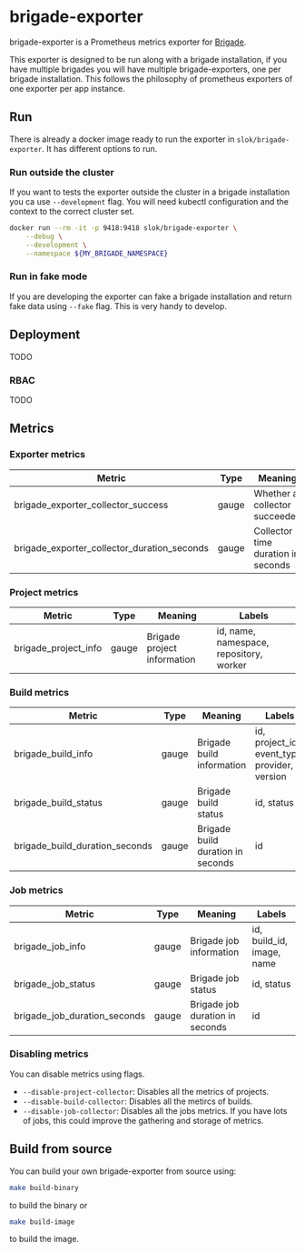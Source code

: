 # brigade-exporter

brigade-exporter is a Prometheus metrics exporter for [Brigade].

This exporter is designed to be run along with a brigade installation, if you have multiple brigades you will have multiple brigade-exporters, one per brigade installation. This follows the philosophy of prometheus exporters of one exporter per app instance.

## Run

There is already a docker image ready to run the exporter in `slok/brigade-exporter`. It has different options to run.

### Run outside the cluster

If you want to tests the exporter outside the cluster in a brigade installation you ca use `--development` flag. You will need kubectl configuration and the context to the correct cluster set.

```bash
docker run --rm -it -p 9418:9418 slok/brigade-exporter \
    --debug \
    --development \
    --namespace ${MY_BRIGADE_NAMESPACE}
```

### Run in fake mode

If you are developing the exporter can fake a brigade installation and return fake data using `--fake` flag. This is very handy to develop.

## Deployment

TODO

### RBAC

TODO

## Metrics

### Exporter metrics

| Metric                                      | Type  | Meaning                            | Labels    |
| ------------------------------------------- | ----- | ---------------------------------- | --------- |
| brigade_exporter_collector_success          | gauge | Whether a collector succeeded      | collector |
| brigade_exporter_collector_duration_seconds | gauge | Collector time duration in seconds | collector |

### Project metrics

| Metric               | Type  | Meaning                     | Labels                                  |
| -------------------- | ----- | --------------------------- | --------------------------------------- |
| brigade_project_info | gauge | Brigade project information | id, name, namespace, repository, worker |

### Build metrics

| Metric                         | Type  | Meaning                           | Labels                                        |
| ------------------------------ | ----- | --------------------------------- | --------------------------------------------- |
| brigade_build_info             | gauge | Brigade build information         | id, project_id, event_type, provider, version |
| brigade_build_status           | gauge | Brigade build status              | id, status                                    |
| brigade_build_duration_seconds | gauge | Brigade build duration in seconds | id                                            |

### Job metrics

| Metric                       | Type  | Meaning                         | Labels                    |
| ---------------------------- | ----- | ------------------------------- | ------------------------- |
| brigade_job_info             | gauge | Brigade job information         | id, build_id, image, name |
| brigade_job_status           | gauge | Brigade job status              | id, status                |
| brigade_job_duration_seconds | gauge | Brigade job duration in seconds | id                        |

### Disabling metrics

You can disable metrics using flags.

- `--disable-project-collector`: Disables all the metrics of projects.
- `--disable-build-collector`: Disables all the metircs of builds.
- `--disable-job-collector`: Disables all the jobs metrics. If you have lots of jobs, this could improve the gathering and storage of metrics.

## Build from source

You can build your own brigade-exporter from source using:

```bash
make build-binary
```

to build the binary or

```bash
make build-image
```

to build the image.

[brigade]: https://brigade.sh
